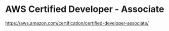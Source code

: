 # AWS Certified Developer - Associate

https://aws.amazon.com/certification/certified-developer-associate/
